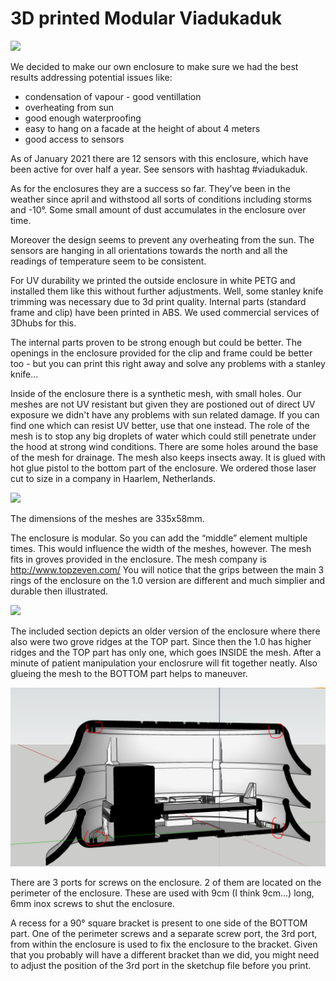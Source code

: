 # 3D printed Modular Viadukaduk

![](pictures/20200601_133633.jpg)

We decided to make our own enclosure to make sure we had the best results addressing potential issues like:

- condensation of vapour - good ventillation
- overheating from sun
- good enough waterproofing
- easy to hang on a facade at the height of about 4 meters
- good access to sensors

As of January 2021 there are 12 sensors with this enclosure, which have been active for over half a year. See sensors with hashtag #viadukaduk.

As for the enclosures they are a success so far. They’ve been in the weather since april and withstood all sorts of conditions including storms and -10°. Some small amount of dust accumulates in the enclosure over time.

Moreover the design seems to prevent any overheating from the sun. The sensors are hanging in all orientations towards the north and all the readings of temperature seem to be consistent.

For UV durability we printed the outside enclosure in white PETG and installed them like this without further adjustments. Well, some stanley knife trimming was necessary due to 3d print quality. Internal parts (standard frame and clip) have been printed in ABS. We used commercial services of 3Dhubs for this.

The internal parts proven to be strong enough but could be better. The openings in the enclosure provided for the clip and frame could be better too - but you can print this right away and solve any problems with a stanley knife...

Inside of the enclosure there is a synthetic mesh, with small holes. Our meshes are not UV resistant but given they are postioned out of direct UV exposure we didn't have any problems with sun related damage. If you can find one which can resist UV better, use that one instead.
The role of the mesh is to stop any big droplets of water which could still penetrate under the hood at strong wind conditions. There are some holes around the base of the mesh for drainage. The mesh also keeps insects away. It is glued with hot glue pistol to the bottom part of the enclosure. We ordered those laser cut to size in a company in Haarlem, Netherlands.

![](pictures/20200512_170249.jpg)

The dimensions of the meshes are 335x58mm.

The enclosure is modular. So you can add the “middle” element multiple times. This would influence the width of the meshes, however. The mesh fits in groves provided in the enclosure. The mesh company is http://www.topzeven.com/ You will notice that the grips between the main 3 rings of the enclosure on the 1.0 version are different and much simplier and durable then illustrated.

![](pictures/20200411_113658.jpg)

The included section depicts an older version of the enclosure where there also were two grove ridges at the TOP part. Since then the 1.0 has higher ridges and the TOP part has only one, which goes INSIDE the mesh. After a minute of patient manipulation your enclosrure will fit together neatly. Also glueing the mesh to the BOTTOM part helps to maneuver.

![](pictures/section_0.2.png)

There are 3 ports for screws on the enclosure. 2 of them are located on the perimeter of the enclosure. These are used with 9cm (I think 9cm...) long, 6mm inox screws to shut the enclosure.

A recess for a 90° square bracket is present to one side of the BOTTOM part. One of the perimeter screws and a separate screw port, the 3rd port, from within the enclosure is used to fix the enclosure to the bracket. Given that you probably will have a different bracket than we did, you might need to adjust the position of the 3rd port in the sketchup file before you print.
